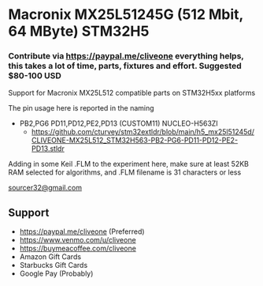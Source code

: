 # Macronix MX25L51245G (512 Mbit, 64 MByte) STM32H5
### Contribute via   https://paypal.me/cliveone  everything helps, this takes a lot of time, parts, fixtures and effort. Suggested $80-100 USD

Support for Macronix MX25L512 compatible parts on STM32H5xx platforms

The pin usage here is reported in the naming

  *  PB2,PG6 PD11,PD12,PE2,PD13 (CUSTOM11) NUCLEO-H563ZI
     *  https://github.com/cturvey/stm32extldr/blob/main/h5_mx25l51245d/CLIVEONE-MX25L512_STM32H563-PB2-PG6-PD11-PD12-PE2-PD13.stldr

Adding in some Keil .FLM to the experiment here, make sure at least 52KB RAM selected for algorithms, and .FLM filename is 31 characters or less

 sourcer32@gmail.com

##  Support
 
  *  https://paypal.me/cliveone (Preferred)
  *  https://www.venmo.com/u/cliveone
  *  https://buymeacoffee.com/cliveone
  *  Amazon Gift Cards
  *  Starbucks Gift Cards
  *  Google Pay (Probably)
